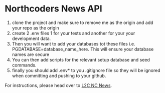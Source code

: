 # Northcoders News API
1. clone the project and make sure to remove me as the origin and add your repo as the origin 
2. create 2 .env files 1 for your tests and another for your your development data.
3. Then you will want to add your databases tot these files i.e. PGDATABASE=database_name_here. This will ensure your database names are secure
4. You can then add scripts for the relevant setup database and seed commands.
5. finally you should add .env* to you .gitignore file so they will be ignored when committing and pushing to your github.

For instructions, please head over to [L2C NC News](https://l2c.northcoders.com/courses/be/nc-news).
